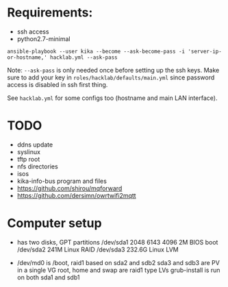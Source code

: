# Requirements:

* ssh access
* python2.7-minimal

```
ansible-playbook --user kika --become --ask-become-pass -i 'server-ip-or-hostname,' hacklab.yml --ask-pass
```
Note: `--ask-pass` is only needed once before setting up the ssh keys. Make sure to add your key in
`roles/hacklab/defaults/main.yml` since password access is disabled in ssh first thing.

See `hacklab.yml` for some configs too (hostname and main LAN interface).

# TODO
* ddns update
* syslinux
* tftp root
* nfs directories
* isos
* kika-info-bus program and files
* https://github.com/shirou/mqforward
* https://github.com/dersimn/owrtwifi2mqtt


# Computer setup
* has two disks, GPT partitions
  /dev/sda1    2048      6143      4096     2M BIOS boot
  /dev/sda2   241M Linux RAID
  /dev/sda3   232.6G Linux LVM

* /dev/md0 is /boot, raid1 based on sda2 and sdb2
  sda3 and sdb3 are PV in a single VG
  root, home and swap are raid1 type LVs
  grub-install is run on both sda1 and sdb1


